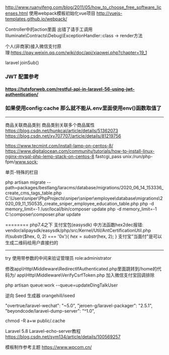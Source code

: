 http://www.ruanyifeng.com/blog/2011/05/how_to_choose_free_software_licenses.html
使用webpack模板初始化vue项目
http://vuejs-templates.github.io/webpack/

Controller中的action里面
出错了请手工调用 Illuminate\Contracts\Debug\ExceptionHandler::class -> render方法

个人(非商家)接入微信支付原理:https://pay.weixin.qq.com/wiki/doc/api/xiaowei.php?chapter=19_1

laravel joinSub()

### JWT 配置参考
#### https://tutsforweb.com/restful-api-in-laravel-56-using-jwt-authentication/


### 如果使用config:cache 那么就不能从.env里面使用env()函数取值了

-------------------------
商品关联商品类别
商品类别关联多个商品属性
https://blog.csdn.net/hunkcai/article/details/51362073
https://blog.csdn.net/xy707707/article/details/81219756

https://www.tecmint.com/install-lamp-on-centos-8/
https://www.digitalocean.com/community/tutorials/how-to-install-linux-nginx-mysql-php-lemp-stack-on-centos-8
fastcgi_pass unix:/run/php-fpm/www.sock;

单页-特殊的栏目

php artisan migrate --path=packages/bestlang/laracms/database/migrations/2020_06_14_153336_create_cms_tags_table.php
C:\Users\sniper\PhpProjects\sniper\sniper\employee\database\migrations\2020_09_11_150535_create_sniper_employee_education_table.php
php -d memory_limit=-1 /usr/local/bin/composer update
php -d memory_limit=-1 C:\composer\composer.phar update

========
php7.4之下 支付宝包(easysdk) 中方法函数hex2dec报错:
vendor/alipaysdk/easysdk/php/src/Kernel/Util/AntCertificationUtil.php
if(substr($hex, 0, 2) === '0x'){
    $hex = substr($hex, 2);
}
支付宝"当面付"是可以生成二维码给用户直接扫的

---------------------------
try 使用带参数的中间来验证管理员 role:administrator

修改app\Http\Middleware\RedirectIfAuthenticated.php里面跳转到/home的代码为/ 
app\Http\Middleware\VerifyCsrfToken.php 加入微信支付宝回调排除

php artisan queue:work --queue=updateDingTalkUser

逆向 Seed 生成器 orangehill/iseed

"overtrue/laravel-wechat": "~5.0",
"jeroen-g/laravel-packager": "2.5.1",
"beyondcode/laravel-dump-server": "^1.0",

chmod -R a+w public/.cache

Laravel 5.8 Laravel-echo-server教程
https://blog.csdn.net/sym134/article/details/100569257

模板制作参考主题
https://www.wpcom.cn/